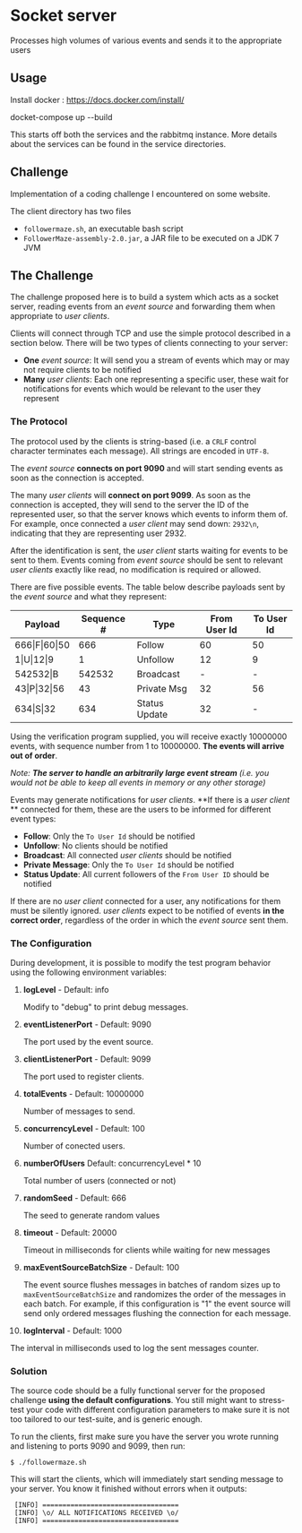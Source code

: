 # Socket server
Processes high volumes of various events and sends it to the appropriate users


## Usage
Install docker : https://docs.docker.com/install/

docket-compose up --build

This starts off both the services and the rabbitmq instance.
More details about the services can be found in the service directories.


## Challenge

Implementation of a coding challenge I encountered on some website.

The client directory has two files

* `followermaze.sh`, an executable bash script
* `FollowerMaze-assembly-2.0.jar`, a JAR file to be executed on a JDK 7 JVM

## The Challenge

The challenge proposed here is to build a system which acts as a socket
server, reading events from an _event source_ and forwarding them when
appropriate to _user clients_.

Clients will connect through TCP and use the simple protocol described in a
section below. There will be two types of clients connecting to your server:

* **One** _event source_: It will send you a
  stream of events which may or may not require clients to be notified
* **Many** _user clients_: Each one representing a specific user,
  these wait for notifications for events which would be relevant to the
  user they represent

### The Protocol

The protocol used by the clients is string-based (i.e. a `CRLF` control
character terminates each message). All strings are encoded in `UTF-8`.

The _event source_ **connects on port 9090** and will start sending
events as soon as the connection is accepted.

The many _user clients_ will **connect on port 9099**. As soon
as the connection is accepted, they will send to the server the ID of
the represented user, so that the server knows which events to
inform them of. For example, once connected a _user client_ may send down:
`2932\n`, indicating that they are representing user 2932.

After the identification is sent, the _user client_ starts waiting for
events to be sent to them. Events coming from _event source_ should be
sent to relevant _user clients_ exactly like read, no modification is
required or allowed.

There are five possible events. The table below describe payloads
sent by the _event source_ and what they represent:

| Payload        | Sequence # | Type          | From User Id | To User Id |
| -------------- | ---------- | ------------- | ------------ | ---------- |
| 666\|F\|60\|50 | 666        | Follow        | 60           | 50         |
| 1\|U\|12\|9    | 1          | Unfollow      | 12           | 9          |
| 542532\|B      | 542532     | Broadcast     | -            | -          |
| 43\|P\|32\|56  | 43         | Private Msg   | 32           | 56         |
| 634\|S\|32     | 634        | Status Update | 32           | -          |

Using the verification program supplied, you will receive exactly 10000000 events,
with sequence number from 1 to 10000000. **The events will arrive out of order**.

_Note: **The server to handle an arbitrarily large event stream**
(i.e. you would not be able to keep all events in memory or any other storage)_

Events may generate notifications for _user clients_. **If there is a
_user client_ ** connected for them, these are the users to be
informed for different event types:

* **Follow**: Only the `To User Id` should be notified
* **Unfollow**: No clients should be notified
* **Broadcast**: All connected _user clients_ should be notified
* **Private Message**: Only the `To User Id` should be notified
* **Status Update**: All current followers of the `From User ID` should be notified

If there are no _user client_ connected for a user, any notifications
for them must be silently ignored. _user clients_ expect to be notified of
events **in the correct order**, regardless of the order in which the
_event source_ sent them.

### The Configuration

During development, it is possible to modify the test program behavior using the
following environment variables:

1.  **logLevel** - Default: info

    Modify to "debug" to print debug messages.

2.  **eventListenerPort** - Default: 9090

    The port used by the event source.

3.  **clientListenerPort** - Default: 9099

    The port used to register clients.

4.  **totalEvents** - Default: 10000000

    Number of messages to send.

5.  **concurrencyLevel** - Default: 100

    Number of conected users.

6.  **numberOfUsers** Default: concurrencyLevel \* 10

    Total number of users (connected or not)

7.  **randomSeed** - Default: 666

    The seed to generate random values

8.  **timeout** - Default: 20000

    Timeout in milliseconds for clients while waiting for new messages

9.  **maxEventSourceBatchSize** - Default: 100

    The event source flushes messages in batches of random sizes up to `maxEventSourceBatchSize` and randomizes the order of
    the messages in each batch. For example, if this configuration is "1" the event source
    will send only ordered messages flushing the connection for each message.

10. **logInterval** - Default: 1000

The interval in milliseconds used to log the sent messages counter.

### Solution

The source code should be a fully functional server for the
proposed challenge **using the default configurations**. You still might want
to stress-test your code with different configuration parameters to make sure
it is not too tailored to our test-suite, and is generic enough.

To run the clients, first make sure you have the server you wrote
running and listening to ports 9090 and 9099, then run:

```
$ ./followermaze.sh
```

This will start the clients, which will immediately start sending
message to your server. You know it finished without errors when it
outputs:

```
 [INFO] ==================================
 [INFO] \o/ ALL NOTIFICATIONS RECEIVED \o/
 [INFO] ==================================
```

